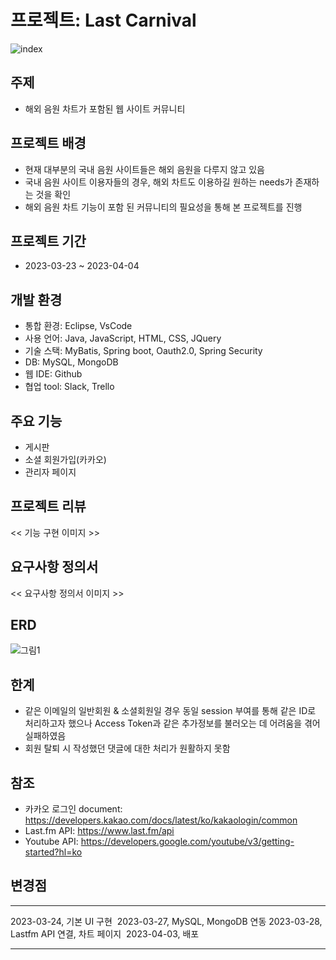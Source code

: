 # 프로젝트: Last Carnival
![index](https://user-images.githubusercontent.com/120995522/230261320-2809c8f6-0e18-4b42-8576-9913432e5833.PNG)
​
​
## 주제
- 해외 음원 차트가 포함된 웹 사이트 커뮤니티
​
## 프로젝트 배경
- 현재 대부분의 국내 음원 사이트들은 해외 음원을 다루지 않고 있음
- 국내 음원 사이트 이용자들의 경우, 해외 차트도 이용하길 원하는 needs가 존재하는 것을 확인
- 해외 음원 차트 기능이 포함 된 커뮤니티의 필요성을 통해 본 프로젝트를 진행
​
​
## 프로젝트 기간
- 2023-03-23 ~ 2023-04-04
​
​
## 개발 환경
- 통합 환경: Eclipse, VsCode
- 사용 언어: Java, JavaScript, HTML, CSS, JQuery
- 기술 스택: MyBatis, Spring boot, Oauth2.0, Spring Security
- DB: MySQL, MongoDB
- 웹 IDE: Github
- 협업 tool: Slack, Trello
​
​
## 주요 기능
- 게시판
- 소셜 회원가입(카카오)
- 관리자 페이지
​
​
## 프로젝트 리뷰
<< 기능 구현 이미지 >>
​
## 요구사항 정의서
<< 요구사항 정의서 이미지 >>
​
## ERD
![그림1](https://user-images.githubusercontent.com/120995522/230264333-8c11f3b6-e373-4134-af9e-8acc661e93be.png)
​
​
​
## 한계
- 같은 이메일의 일반회원 & 소셜회원일 경우 동일 session 부여를 통해 같은 ID로 처리하고자 했으나 Access Token과 같은 추가정보를 불러오는 데 어려움을 겪어 실패하였음
- 회원 탈퇴 시 작성했던 댓글에 대한 처리가 원활하지 못함
​
​
## 참조
- 카카오 로그인 document: https://developers.kakao.com/docs/latest/ko/kakaologin/common
- Last.fm API: https://www.last.fm/api
- Youtube API: https://developers.google.com/youtube/v3/getting-started?hl=ko
​
​
## 변경점
***
2023-03-24, 기본 UI 구현
​
2023-03-27, MySQL, MongoDB 연동
​
2023-03-28, Lastfm API 연결, 차트 페이지 
​
2023-04-03, 배포
***